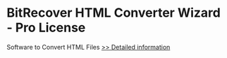# BitRecover HTML Converter Wizard - Pro License
Software to Convert HTML Files
[>> Detailed information](https://secure.shareit.com/shareit/product.html?productid=300848344&affiliateid=200057808)